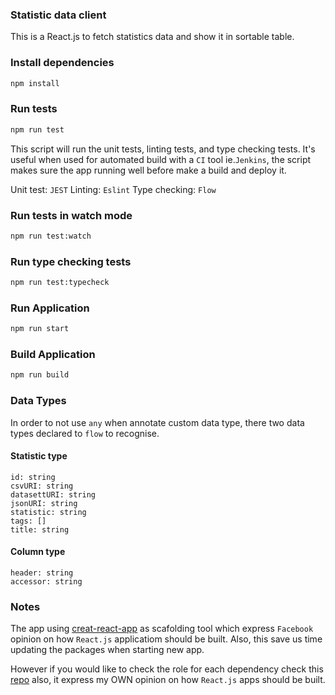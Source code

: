 ### Statistic data client

This is a React.js to fetch statistics data and show it in sortable table.

### Install dependencies
```sh
npm install
```

### Run tests
```sh
npm run test
```
This script will run the unit tests, linting tests, and type checking tests.
It's useful when used for automated build with a `CI` tool ie.`Jenkins`, the script makes sure the app running well before make a build and deploy it.

Unit test: `JEST`
Linting: `Eslint`
Type checking: `Flow`

### Run tests in watch mode
```sh
npm run test:watch
```

### Run type checking tests
```sh
npm run test:typecheck
```

### Run Application
```sh
npm run start
```

### Build Application
```sh
npm run build
```

### Data Types

In order to not use `any` when annotate custom data type, there two data types declared to `flow` to recognise.

#### Statistic type
```
id: string
csvURI: string
datasettURI: string
jsonURI: string
statistic: string
tags: []
title: string
```

#### Column type
```
header: string
accessor: string
```

### Notes

The app using [creat-react-app](https://github.com/facebookincubator/create-react-app) as scafolding tool which express `Facebook` opinion on how `React.js` applicatiom should be built.
Also, this save us time updating the packages when starting new app. 

However if you would like to check the role for each dependency check this [repo](https://github.com/mhd999/react-redux) also, it express my OWN opinion on how `React.js` apps should be built. 